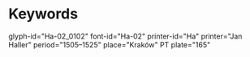 # Keywords
glyph-id="Ha-02_0102"
font-id="Ha-02"
printer-id="Ha"
printer="Jan Haller"
period="1505–1525"
place="Kraków"
PT plate="165"
